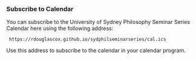 ### Subscribe to Calendar 

You can subscribe to the University of Sydney Philosophy Seminar Series Calendar here using the following address: 

     https://rdouglascox.github.io/sydphilseminarseries/cal.ics 

Use this address to subscribe to the calendar in your calendar program. 
